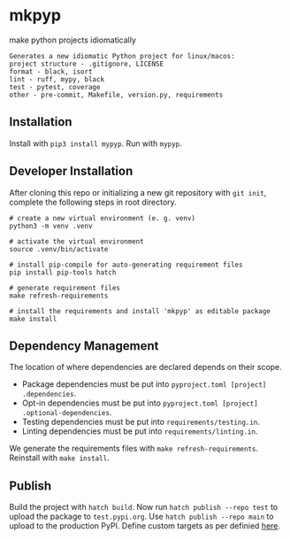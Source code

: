 # mkpyp
make python projects idiomatically
```
Generates a new idiomatic Python project for linux/macos:
project structure - .gitignore, LICENSE
format - black, isort
lint - ruff, mypy, black
test - pytest, coverage
other - pre-commit, Makefile, version.py, requirements
```

## Installation
Install with `pip3 install mypyp`. Run with `mypyp`.

## Developer Installation
After cloning this repo or initializing a new git repository with `git init`, complete the following steps in root directory.
```shell
# create a new virtual environment (e. g. venv)
python3 -m venv .venv

# activate the virtual environment
source .venv/bin/activate

# install pip-compile for auto-generating requirement files
pip install pip-tools hatch

# generate requirement files
make refresh-requirements

# install the requirements and install 'mkpyp' as editable package
make install
```

## Dependency Management
The location of where dependencies are declared depends on their scope. 

- Package dependencies must be put into `pyproject.toml [project] .dependencies`.
- Opt-in dependencies must be put into `pyproject.toml [project] .optional-dependencies`.
- Testing dependencies must be put into `requirements/testing.in`.
- Linting dependencies must be put into `requirements/linting.in`.

We generate the requirements files with `make refresh-requirements`. Reinstall with `make install`.

## Publish
Build the project with `hatch build`. Now run `hatch publish --repo test` to upload the package to `test.pypi.org`. Use `hatch publish --repo main` to upload to the production PyPI. Define custom targets as per definied [here](https://hatch.pypa.io/latest/publish/#repository).  